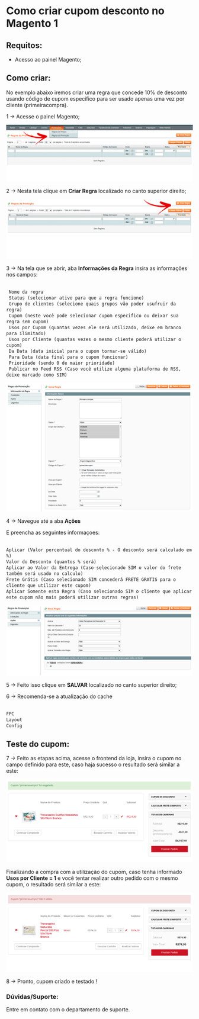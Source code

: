 # Como criar cupom desconto no Magento 1

## Requitos:

* Acesso ao painel Magento;

## Como criar:

No exemplo abaixo iremos criar uma regra que concede 10% de desconto usando código de cupom específico para ser usado apenas uma vez por cliente (primeiracompra).

1 -> Acesse o painel Magento;

![Tela de criação](https://github.com/Oficina-do-Dev/Tutoriais/blob/main/Magento_1/14%20-%20Como%20criar%20cupom%20desconto/images/1-regraspromocao.png)	

2 -> Nesta tela clique em **Criar Regra** localizado no canto superior direito;

![Criar regra](https://github.com/Oficina-do-Dev/Tutoriais/blob/main/Magento_1/14%20-%20Como%20criar%20cupom%20desconto/images/2-criarregra.png)	 

3 -> Na tela que se abrir, aba **Informações da Regra** insira as informações nos campos:

```

 Nome da regra
 Status (selecionar ativo para que a regra funcione)
 Grupo de clientes (selecione quais grupos vão poder usufruir da regra)
 Cupom (neste você pode selecionar cupom especifico ou deixar sua regra sem cupom)
 Usos por Cupom (quantas vezes ele será utilizado, deixe em branco para ilimitado)
 Usos por Cliente (quantas vezes o mesmo cliente poderá utilizar o cupom)
 Da Data (data inicial para o cupom tornar-se válido)
 Para Data (data final para o cupom funcionar)
 Prioridade (sendo 0 de maior prioridade)
 Publicar no Feed RSS (Caso você utilize alguma plataforma de RSS, deixe marcado como SIM)

```

![Campos necessários](https://github.com/Oficina-do-Dev/Tutoriais/blob/main/Magento_1/14%20-%20Como%20criar%20cupom%20desconto/images/3-camposinfo.png)

4 -> Navegue até a aba **Ações**

 E preencha as seguintes informaçoes:

```

Aplicar (Valor percentual do desconto % - O desconto será calculado em %)
Valor do Desconto (quantos % será)
Aplicar ao Valor da Entrega (Caso selecionado SIM o valor do frete também será usado no calculo)
Frete Grátis (Caso selecionado SIM concederá FRETE GRATIS para o cliente que utilizar este cupom)
Aplicar Somente esta Regra (Caso selecionado SIM o cliente que aplicar este cupom não mais poderá utilizar outras regras)

```
![Ações](https://github.com/Oficina-do-Dev/Tutoriais/blob/main/Magento_1/14%20-%20Como%20criar%20cupom%20desconto/images/4-acoes.png)

5 -> Feito isso clique em **SALVAR** localizado no canto superior direito;

6 -> Recomenda-se a atualização do cache

```

FPC
Layout
Config

```

## Teste do cupom:

7 -> Feito as etapas acima, acesse o frontend da loja, insira o cupom no campo definido para este, caso haja sucesso o resultado será similar a este:

![Teste cliente](https://github.com/Oficina-do-Dev/Tutoriais/blob/main/Magento_1/14%20-%20Como%20criar%20cupom%20desconto/images/5-primeiracompra.png)

Finalizando a compra com a utilização do cupom, caso tenha informado **Usos por Cliente = 1** e você tentar realizar outro pedido com o mesmo cupom, o resultado será similar a este:

![Teste cliente erro](https://github.com/Oficina-do-Dev/Tutoriais/blob/main/Magento_1/14%20-%20Como%20criar%20cupom%20desconto/images/5-primeiracompraerro.png)

8 -> Pronto, cupom criado e testado !


### Dúvidas/Suporte:
Entre em contato com o departamento de suporte.